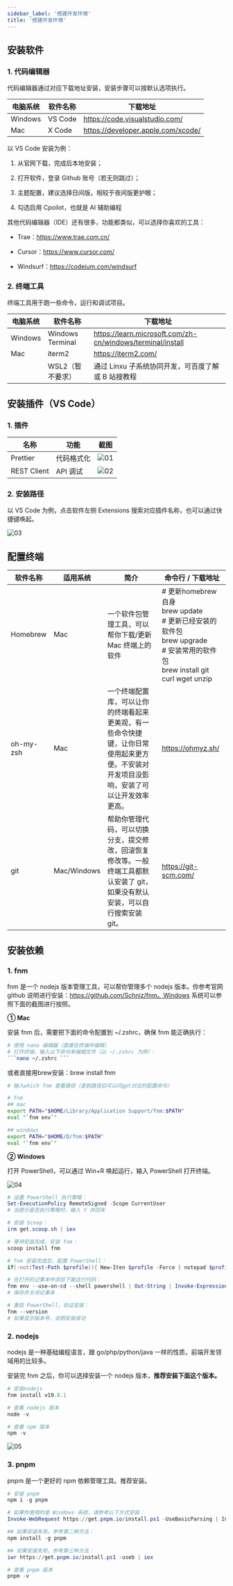 ```yaml
---
sidebar_label: '搭建开发环境'
title: '搭建开发环境' 
---
```


## 安装软件

### 1. **代码编辑器**

代码编辑器通过对应下载地址安装，安装步骤可以按默认选项执行。

| 电脑系统    | 软件名称    | 下载地址                               |
| ------- | ------- | ---------------------------------- |
| Windows | VS Code | https://code.visualstudio.com/     |
| Mac     | X Code  | https://developer.apple.com/xcode/ |

以 VS Code 安装为例：

1. 从官网下载，完成后本地安装；

2. 打开软件，登录 Github 账号（若无则跳过）；

3. 主题配置，建议选择日间版，相较于夜间版更护眼；

4. 勾选启用 Cpoilot，也就是 AI 辅助编程



其他代码编辑器（IDE）还有很多，功能都类似，可以选择你喜欢的工具：

* Trae：https://www.trae.com.cn/

* Cursor：https://www.cursor.com/

* Windsurf：https://codeium.com/windsurf



### 2. 终端工具

终端工具用于跑一些命令，运行和调试项目。

| 电脑系统    | 软件名称             | 下载地址                                                       |
| ------- | ---------------- | ---------------------------------------------------------- |
| Windows | Windows Terminal | https://learn.microsoft.com/zh-cn/windows/terminal/install |
| Mac     | iterm2           | https://iterm2.com/                                        |
|         | WSL2（暂不要求）       | 通过 Linxu 子系统协同开发，可百度了解或 B 站搜教程        |



## 安装插件（VS Code）

### 1. 插件

| 名称          | 功能     | 截图|
| ----------- | ------ | ----|
| Prettier    | 代码格式化  | ![01](/img/AI/basic/builddev/01.png) |
| REST Client | API 调试 | ![02](/img/AI/basic/builddev/02.png) |

### 2. 安装路径

以 VS Code 为例，点击软件左侧 Extensions 搜索对应插件名称，也可以通过快捷键唤起。

![03](/img/AI/basic/builddev/03.png)



## 配置终端

| 软件名称      | 适用系统        | 简介| 命令行 / 下载地址           |
| --------- | ----------- | ---- | -------------------- |
| Homebrew  | Mac         | 一个软件包管理工具，可以帮你下载/更新Mac 终端上的软件  | # 更新homebrew自身 <br/>brew update<br/> # 更新已经安装的软件包<br/>brew upgrade<br/># 安装常用的软件包 <br/>brew install git curl wget unzip<br/>|
| oh-my-zsh | Mac         | 一个终端配置库，可以让你的终端看起来更美观，有一些命令快捷键，让你日常使用起来更方便。不安装对开发项目没影响，安装了可以让开发效率更高。 | https://ohmyz.sh/    |
| git       | Mac/Windows | 帮助你管理代码，可以切换分支，提交修改，回滚恢复修改等。一般终端工具都默认安装了 git，如果没有默认安装，可以自行搜索安装 git。  | https://git-scm.com/ |

## 安装依赖

### 1. fnm

fnm 是一个 nodejs 版本管理工具，可以帮你管理多个 nodejs 版本。你参考官网 github 说明进行安装：https://github.com/Schniz/fnm。Windows 系统可以参照下面的截图进行按照。

**① Mac**

安装 fnm 后，需要把下面的命令配置到 \~/.zshrc，确保 fnm 能正确执行：

````bash
# 使用 nano 编辑器（直接在终端中编辑）
# 打开终端，输入以下命令来编辑文件（以 ~/.zshrc 为例）：
```nano ~/.zshrc ```
````

或者直接用brew安装：brew install fnm

```bash
# 输入which fnm 查看路径（查到路径后可以问gpt对应的配置命令）

# fnm
## mac
export PATH="$HOME/Library/Application Support/fnm:$PATH"
eval "`fnm env`"

## windows
export PATH="$HOME/D/fnm:$PATH"
eval "`fnm env`"
```

**② Windows**

打开 PowerShell，可以通过 Win+R 唤起运行，输入 PowerShell 打开终端。

![04](/img/AI/basic/builddev/04.png)

```powershell
# 设置 PowerShell 执行策略：
Set-ExecutionPolicy RemoteSigned -Scope CurrentUser
# 当提示是否执行策略时，输入 Y 并回车

# 安装 Scoop：
irm get.scoop.sh | iex

# 等待安装完成，安装 fnm：
scoop install fnm

# fnm 安装完成后，配置 PowerShell：
if(-not(Test-Path $profile)){ New-Iten $profile -Force } notepad $profile

# 在打开的记事本中添加下面这行代码：
fnm env --use-on-cd --shell powershell | Out-String | Invoke-Expression
# 保存并关闭记事本

# 重启 PowerShell，验证安装：
fnm --version
# 如果显示版本号，说明安装成功
```

### 2. nodejs

nodejs 是一种基础编程语言，跟 go/php/python/java 一样的性质，前端开发领域用的比较多。

安装完 fnm 之后，你可以选择安装一个 nodejs 版本，**推荐安装下面这个版本。**

```powershell
# 安装nodejs
fnm install v19.8.1

# 查看 nodejs 版本
node -v

# 查看 npm 版本
npm -v
```

![05](/img/AI/basic/builddev/05.png)

### 3. pnpm

pnpm 是一个更好的 npm 依赖管理工具。推荐安装。

```powershell
# 安装 pnpm
npm i -g pnpm

# 如果你使用的是 Windows 系统，请参考以下方式安装：
Invoke-WebRequest https://get.pnpm.io/install.ps1 -UseBasicParsing | Invoke-Expression

## 如果安装失败，参考第二种方法：
npm install -g pnpm

## 如果安装失败，参考第三种方法：
iwr https://get.pnpm.io/install.ps1 -useb | iex

# 查看 pnpm 版本
pnpm -v
``` 